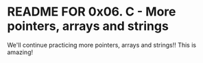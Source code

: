 # README FOR 0x06. C - More pointers, arrays and strings

We'll continue practicing more pointers, arrays and strings!! This is amazing!
